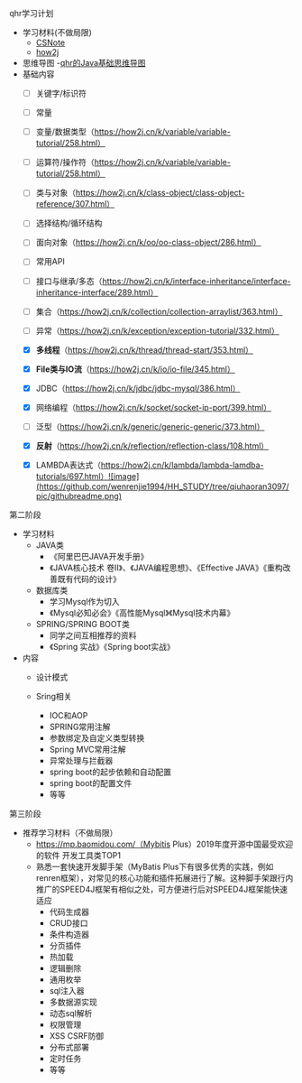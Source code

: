 qhr学习计划
- 学习材料(不做局限)
  - [CSNote](https://github.com/CyC2018/CS-Notes/blob/master/notes/Java%20%E5%9F%BA%E7%A1%80.md "CSNote")
  - [how2j](https://how2j.cn/)
- 思维导图
  -[qhr的Java基础思维导图](/java基础学习/java基础.md.pdf)
- 基础内容  
  - [ ] 关键字/标识符
  - [ ] 常量
  - [ ] 变量/数据类型（https://how2j.cn/k/variable/variable-tutorial/258.html）
  - [ ] 运算符/操作符（https://how2j.cn/k/variable/variable-tutorial/258.html）
  - [ ] 类与对象（https://how2j.cn/k/class-object/class-object-reference/307.html）
  - [ ] 选择结构/循环结构
  - [ ] 面向对象（https://how2j.cn/k/oo/oo-class-object/286.html）
  - [ ] 常用API
  - [ ] 接口与继承/多态（https://how2j.cn/k/interface-inheritance/interface-inheritance-interface/289.html）
  - [ ] 集合（https://how2j.cn/k/collection/collection-arraylist/363.html）
  - [ ] 异常（https://how2j.cn/k/exception/exception-tutorial/332.html）
  - [x] **多线程**（https://how2j.cn/k/thread/thread-start/353.html）
  - [x] **File类与IO流**（https://how2j.cn/k/io/io-file/345.html）
  - [x] JDBC（https://how2j.cn/k/jdbc/jdbc-mysql/386.html）
  - [x] 网络编程（https://how2j.cn/k/socket/socket-ip-port/399.html）
  - [ ] 泛型（https://how2j.cn/k/generic/generic-generic/373.html）
  - [x] **反射**（https://how2j.cn/k/reflection/reflection-class/108.html）
  - [x] LAMBDA表达式（https://how2j.cn/k/lambda/lambda-lamdba-tutorials/697.html）![image](https://github.com/wenrenjie1994/HH_STUDY/tree/qiuhaoran3097/pic/githubreadme.png)
  

第二阶段

- 学习材料
  - JAVA类
    - 《阿里巴巴JAVA开发手册》
    - 《JAVA核心技术 卷II》、《JAVA编程思想》、《Effective JAVA》《重构改善既有代码的设计》
  - 数据库类
    - 学习Mysql作为切入
    - 《Mysql必知必会》《高性能Mysql》《Mysql技术内幕》
  - SPRING/SPRING BOOT类
    - 同学之间互相推荐的资料
    - 《Spring 实战》《Spring boot实战》
- 内容
  - 设计模式
    
  - Sring相关
    - IOC和AOP
    - SPRING常用注解
    - 参数绑定及自定义类型转换
    - Spring MVC常用注解
    - 异常处理与拦截器
    - spring boot的起步依赖和自动配置
    - spring boot的配置文件
    - 等等

第三阶段

- 推荐学习材料（不做局限）
  - https://mp.baomidou.com/（Mybitis Plus）2019年度开源中国最受欢迎的软件 开发工具类TOP1
  - 熟悉一套快速开发脚手架（MyBatis Plus下有很多优秀的实践，例如renren框架），对常见的核心功能和插件拓展进行了解。这种脚手架跟行内推广的SPEED4J框架有相似之处，可方便进行后对SPEED4J框架能快速适应
    - 代码生成器
    - CRUD接口
    - 条件构造器
    - 分页插件
    - 热加载
    - 逻辑删除
    - 通用枚举
    - sql注入器
    - 多数据源实现
    - 动态sql解析
    - 权限管理
    - XSS CSRF防御
    - 分布式部署
    - 定时任务
    - 等等



